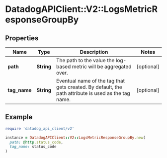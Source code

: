 # DatadogAPIClient::V2::LogsMetricResponseGroupBy

## Properties

| Name | Type | Description | Notes |
| ---- | ---- | ----------- | ----- |
| **path** | **String** | The path to the value the log-based metric will be aggregated over. | [optional] |
| **tag_name** | **String** | Eventual name of the tag that gets created. By default, the path attribute is used as the tag name. | [optional] |

## Example

```ruby
require 'datadog_api_client/v2'

instance = DatadogAPIClient::V2::LogsMetricResponseGroupBy.new(
  path: @http.status_code,
  tag_name: status_code
)
```

